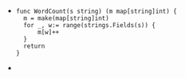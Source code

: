 - ```
  func WordCount(s string) (m map[string]int) {
  	m = make(map[string]int)
  	for _, w:= range(strings.Fields(s)) {
  		m[w]++
  	}
  	return
  }
  ```
-